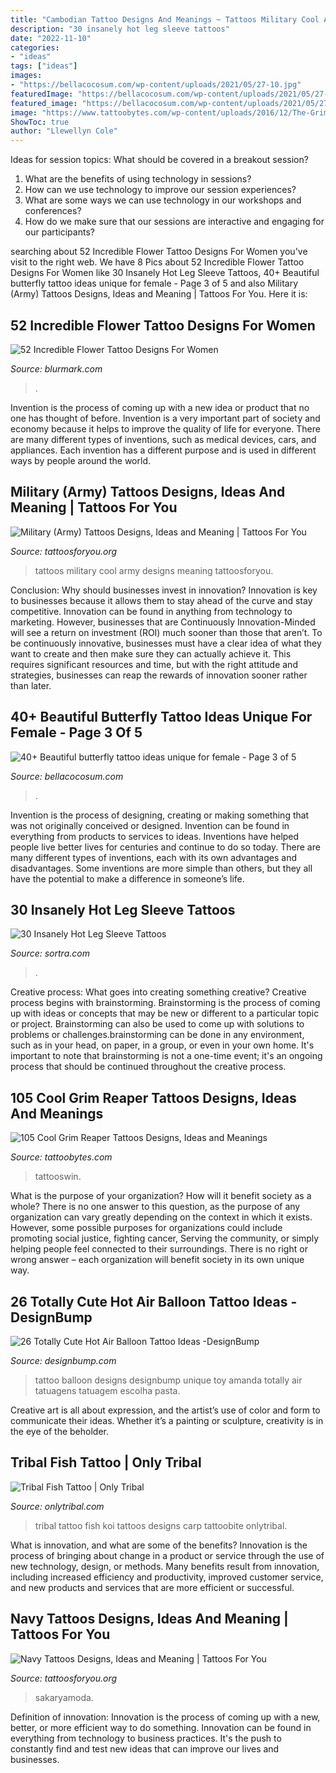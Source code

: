 ```yaml
---
title: "Cambodian Tattoo Designs And Meanings ~ Tattoos Military Cool Army Designs Meaning Tattoosforyou"
description: "30 insanely hot leg sleeve tattoos"
date: "2022-11-10"
categories:
- "ideas"
tags: ["ideas"]
images:
- "https://bellacocosum.com/wp-content/uploads/2021/05/27-10.jpg"
featuredImage: "https://bellacocosum.com/wp-content/uploads/2021/05/27-10.jpg"
featured_image: "https://bellacocosum.com/wp-content/uploads/2021/05/27-10.jpg"
image: "https://www.tattoobytes.com/wp-content/uploads/2016/12/The-Grim-Reaper-Tattoo-on-Arm-768x1024.jpg"
ShowToc: true
author: "Llewellyn Cole"
---
```



Ideas for session topics: What should be covered in a breakout session?
1. What are the benefits of using technology in sessions? 
2. How can we use technology to improve our session experiences? 
3. What are some ways we can use technology in our workshops and conferences? 
4. How do we make sure that our sessions are interactive and engaging for our participants?

	

		
searching about 52 Incredible Flower Tattoo Designs For Women you've visit to the right web. We have 8 Pics about 52 Incredible Flower Tattoo Designs For Women like 30 Insanely Hot Leg Sleeve Tattoos, 40+ Beautiful butterfly tattoo ideas unique for female - Page 3 of 5 and also Military (Army) Tattoos Designs, Ideas and Meaning | Tattoos For You. Here it is:
		
    
## 52 Incredible Flower Tattoo Designs For Women

<img loading=lazy src="https://www.blurmark.com/wp-content/uploads/2017/04/Black-White-Tattoo-On-Shoulder.jpg" onerror="this.onerror=null;this.src='https://tse3.mm.bing.net/th?id=OIP.6x4jnUr32xH8v6HMcCNN3QHaJ4&amp;pid=15.1';" alt="52 Incredible Flower Tattoo Designs For Women">

_Source: blurmark.com_

>. 

	

Invention is the process of coming up with a new idea or product that no one has thought of before. Invention is a very important part of society and economy because it helps to improve the quality of life for everyone. There are many different types of inventions, such as medical devices, cars, and appliances. Each invention has a different purpose and is used in different ways by people around the world.

    
## Military (Army) Tattoos Designs, Ideas And Meaning | Tattoos For You

<img loading=lazy src="http://www.tattoosforyou.org/wp-content/uploads/2013/10/Cool-Military-Tattoos-767x1024.jpg" onerror="this.onerror=null;this.src='https://tse4.mm.bing.net/th?id=OIP.vYqAfy9oNgkNuFCnZrNHZAHaJ4&amp;pid=15.1';" alt="Military (Army) Tattoos Designs, Ideas and Meaning | Tattoos For You">

_Source: tattoosforyou.org_

>tattoos military cool army designs meaning tattoosforyou. 

	

Conclusion: Why should businesses invest in innovation?
Innovation is key to businesses because it allows them to stay ahead of the curve and stay competitive. Innovation can be found in anything from technology to marketing. However, businesses that are Continuously Innovation-Minded will see a return on investment (ROI) much sooner than those that aren’t. To be continuously innovative, businesses must have a clear idea of what they want to create and then make sure they can actually achieve it. This requires significant resources and time, but with the right attitude and strategies, businesses can reap the rewards of innovation sooner rather than later.

    
## 40+ Beautiful Butterfly Tattoo Ideas Unique For Female - Page 3 Of 5

<img loading=lazy src="https://bellacocosum.com/wp-content/uploads/2021/05/27-10.jpg" onerror="this.onerror=null;this.src='https://tse2.mm.bing.net/th?id=OIP.FqSyVdZTZ0p82gBm43Y2IAHaLH&amp;pid=15.1';" alt="40+ Beautiful butterfly tattoo ideas unique for female - Page 3 of 5">

_Source: bellacocosum.com_

>. 

	

Invention is the process of designing, creating or making something that was not originally conceived or designed. Invention can be found in everything from products to services to ideas. Inventions have helped people live better lives for centuries and continue to do so today. There are many different types of inventions, each with its own advantages and disadvantages. Some inventions are more simple than others, but they all have the potential to make a difference in someone’s life.

    
## 30 Insanely Hot Leg Sleeve Tattoos

<img loading=lazy src="https://www.sortra.com/wp-content/uploads/2015/02/leg-sleeve-tattoos30.jpg" onerror="this.onerror=null;this.src='https://tse2.mm.bing.net/th?id=OIP.oqkF2rpS34luVjX5xkfv4QHaQG&amp;pid=15.1';" alt="30 Insanely Hot Leg Sleeve Tattoos">

_Source: sortra.com_

>. 

	

Creative process: What goes into creating something creative?
Creative process begins with brainstorming. Brainstorming is the process of coming up with ideas or concepts that may be new or different to a particular topic or project. Brainstorming can also be used to come up with solutions to problems or challenges.brainstorming can be done in any environment, such as in your head, on paper, in a group, or even in your own home. It's important to note that brainstorming is not a one-time event; it's an ongoing process that should be continued throughout the creative process.

    
## 105 Cool Grim Reaper Tattoos Designs, Ideas And Meanings

<img loading=lazy src="https://www.tattoobytes.com/wp-content/uploads/2016/12/The-Grim-Reaper-Tattoo-on-Arm-768x1024.jpg" onerror="this.onerror=null;this.src='https://tse3.mm.bing.net/th?id=OIP.loAwHblIGZv7WT0vX4ej6AHaJ4&amp;pid=15.1';" alt="105 Cool Grim Reaper Tattoos Designs, Ideas and Meanings">

_Source: tattoobytes.com_

>tattooswin. 

	

What is the purpose of your organization? How will it benefit society as a whole?
There is no one answer to this question, as the purpose of any organization can vary greatly depending on the context in which it exists. However, some possible purposes for organizations could include promoting social justice, fighting cancer, Serving the community, or simply helping people feel connected to their surroundings. There is no right or wrong answer – each organization will benefit society in its own unique way.

    
## 26 Totally Cute Hot Air Balloon Tattoo Ideas -DesignBump

<img loading=lazy src="https://cdn.designbump.com/wp-content/uploads/2015/10/balloon-tattoo-ideas03.jpg" onerror="this.onerror=null;this.src='https://tse3.mm.bing.net/th?id=OIP.2e9Lp4nQaIXS8UkRQ9jLHAHaLH&amp;pid=15.1';" alt="26 Totally Cute Hot Air Balloon Tattoo Ideas -DesignBump">

_Source: designbump.com_

>tattoo balloon designs designbump unique toy amanda totally air tatuagens tatuagem escolha pasta. 

	

Creative art is all about expression, and the artist’s use of color and form to communicate their ideas. Whether it’s a painting or sculpture, creativity is in the eye of the beholder.

    
## Tribal Fish Tattoo | Only Tribal

<img loading=lazy src="https://www.onlytribal.com/wp-content/uploads/2015/12/Tribal-Koi-Fish-Tattoo.jpg" onerror="this.onerror=null;this.src='https://tse4.mm.bing.net/th?id=OIP.Wwu_Me54HevNCkb8e0YcdgHaN_&amp;pid=15.1';" alt="Tribal Fish Tattoo | Only Tribal">

_Source: onlytribal.com_

>tribal tattoo fish koi tattoos designs carp tattoobite onlytribal. 

	

What is innovation, and what are some of the benefits?
Innovation is the process of bringing about change in a product or service through the use of new technology, design, or methods. Many benefits result from innovation, including increased efficiency and productivity, improved customer service, and new products and services that are more efficient or successful.

    
## Navy Tattoos Designs, Ideas And Meaning | Tattoos For You

<img loading=lazy src="https://www.tattoosforyou.org/wp-content/uploads/2013/10/Navy-Anchor-Tattoos-Designs-526x1024.jpg" onerror="this.onerror=null;this.src='https://tse4.mm.bing.net/th?id=OIP.UpV4GtKJa-6s55utpVPn6wHaOa&amp;pid=15.1';" alt="Navy Tattoos Designs, Ideas and Meaning | Tattoos For You">

_Source: tattoosforyou.org_

>sakaryamoda. 

	

Definition of innovation:
Innovation is the process of coming up with a new, better, or more efficient way to do something. Innovation can be found in everything from technology to business practices. It's the push to constantly find and test new ideas that can improve our lives and businesses.

